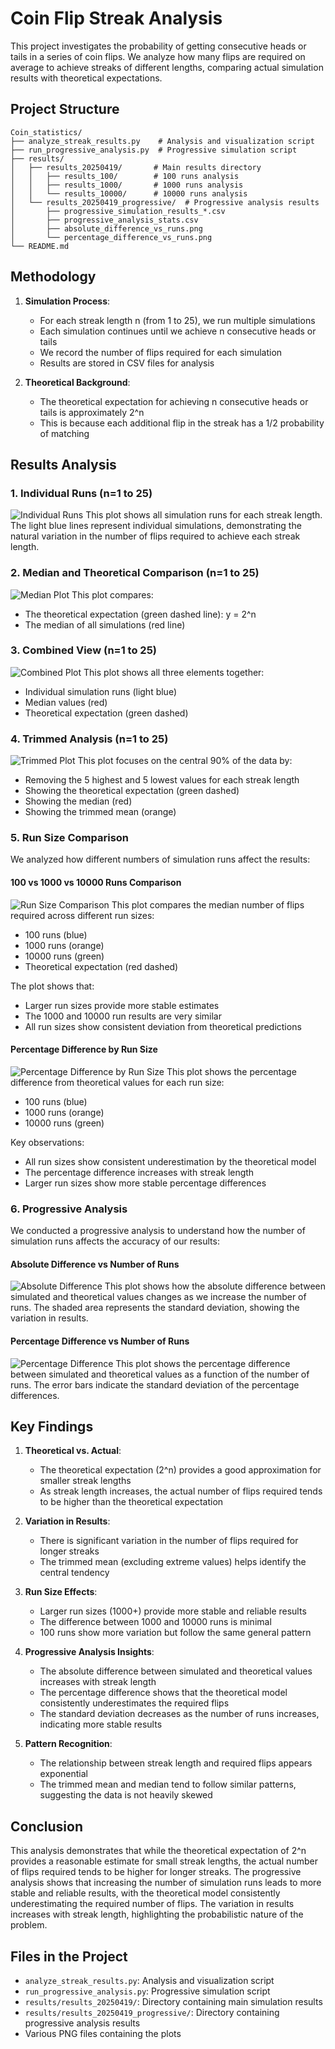 # Coin Flip Streak Analysis

This project investigates the probability of getting consecutive heads or tails in a series of coin flips. We analyze how many flips are required on average to achieve streaks of different lengths, comparing actual simulation results with theoretical expectations.

## Project Structure

```
Coin_statistics/
├── analyze_streak_results.py    # Analysis and visualization script
├── run_progressive_analysis.py  # Progressive simulation script
├── results/
│   ├── results_20250419/       # Main results directory
│   │   ├── results_100/        # 100 runs analysis
│   │   ├── results_1000/       # 1000 runs analysis
│   │   └── results_10000/      # 10000 runs analysis
│   └── results_20250419_progressive/  # Progressive analysis results
│       ├── progressive_simulation_results_*.csv
│       ├── progressive_analysis_stats.csv
│       ├── absolute_difference_vs_runs.png
│       └── percentage_difference_vs_runs.png
└── README.md
```

## Methodology

1. **Simulation Process**:
   - For each streak length n (from 1 to 25), we run multiple simulations
   - Each simulation continues until we achieve n consecutive heads or tails
   - We record the number of flips required for each simulation
   - Results are stored in CSV files for analysis

2. **Theoretical Background**:
   - The theoretical expectation for achieving n consecutive heads or tails is approximately 2^n
   - This is because each additional flip in the streak has a 1/2 probability of matching

## Results Analysis

### 1. Individual Runs (n=1 to 25)
![Individual Runs](results/results_20250419/results_100/individual_runs_20.png)
This plot shows all simulation runs for each streak length. The light blue lines represent individual simulations, demonstrating the natural variation in the number of flips required to achieve each streak length.

### 2. Median and Theoretical Comparison (n=1 to 25)
![Median Plot](results/results_20250419/results_100/median_plot_20.png)
This plot compares:
- The theoretical expectation (green dashed line): y = 2^n
- The median of all simulations (red line)

### 3. Combined View (n=1 to 25)
![Combined Plot](results/results_20250419/results_100/combined_plot_20.png)
This plot shows all three elements together:
- Individual simulation runs (light blue)
- Median values (red)
- Theoretical expectation (green dashed)

### 4. Trimmed Analysis (n=1 to 25)
![Trimmed Plot](results/results_20250419/results_100/trimmed_plot_20.png)
This plot focuses on the central 90% of the data by:
- Removing the 5 highest and 5 lowest values for each streak length
- Showing the theoretical expectation (green dashed)
- Showing the median (red)
- Showing the trimmed mean (orange)

### 5. Run Size Comparison
We analyzed how different numbers of simulation runs affect the results:

#### 100 vs 1000 vs 10000 Runs Comparison
![Run Size Comparison](results/results_20250419/run_comparison.png)
This plot compares the median number of flips required across different run sizes:
- 100 runs (blue)
- 1000 runs (orange)
- 10000 runs (green)
- Theoretical expectation (red dashed)

The plot shows that:
- Larger run sizes provide more stable estimates
- The 1000 and 10000 run results are very similar
- All run sizes show consistent deviation from theoretical predictions

#### Percentage Difference by Run Size
![Percentage Difference by Run Size](results/results_20250419/percentage_difference_by_runs.png)
This plot shows the percentage difference from theoretical values for each run size:
- 100 runs (blue)
- 1000 runs (orange)
- 10000 runs (green)

Key observations:
- All run sizes show consistent underestimation by the theoretical model
- The percentage difference increases with streak length
- Larger run sizes show more stable percentage differences

### 6. Progressive Analysis
We conducted a progressive analysis to understand how the number of simulation runs affects the accuracy of our results:

#### Absolute Difference vs Number of Runs
![Absolute Difference](results/results_20250419_progressive/absolute_difference_vs_runs.png)
This plot shows how the absolute difference between simulated and theoretical values changes as we increase the number of runs. The shaded area represents the standard deviation, showing the variation in results.

#### Percentage Difference vs Number of Runs
![Percentage Difference](results/results_20250419_progressive/percentage_difference_vs_runs.png)
This plot shows the percentage difference between simulated and theoretical values as a function of the number of runs. The error bars indicate the standard deviation of the percentage differences.

## Key Findings

1. **Theoretical vs. Actual**:
   - The theoretical expectation (2^n) provides a good approximation for smaller streak lengths
   - As streak length increases, the actual number of flips required tends to be higher than the theoretical expectation

2. **Variation in Results**:
   - There is significant variation in the number of flips required for longer streaks
   - The trimmed mean (excluding extreme values) helps identify the central tendency

3. **Run Size Effects**:
   - Larger run sizes (1000+) provide more stable and reliable results
   - The difference between 1000 and 10000 runs is minimal
   - 100 runs show more variation but follow the same general pattern

4. **Progressive Analysis Insights**:
   - The absolute difference between simulated and theoretical values increases with streak length
   - The percentage difference shows that the theoretical model consistently underestimates the required flips
   - The standard deviation decreases as the number of runs increases, indicating more stable results

5. **Pattern Recognition**:
   - The relationship between streak length and required flips appears exponential
   - The trimmed mean and median tend to follow similar patterns, suggesting the data is not heavily skewed

## Conclusion

This analysis demonstrates that while the theoretical expectation of 2^n provides a reasonable estimate for small streak lengths, the actual number of flips required tends to be higher for longer streaks. The progressive analysis shows that increasing the number of simulation runs leads to more stable and reliable results, with the theoretical model consistently underestimating the required number of flips. The variation in results increases with streak length, highlighting the probabilistic nature of the problem.

## Files in the Project

- `analyze_streak_results.py`: Analysis and visualization script
- `run_progressive_analysis.py`: Progressive simulation script
- `results/results_20250419/`: Directory containing main simulation results
- `results/results_20250419_progressive/`: Directory containing progressive analysis results
- Various PNG files containing the plots 